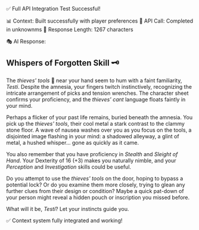 ✅ Full API Integration Test Successful!

📊 Context: Built successfully with player preferences
🚀 API Call: Completed in unknownms
📝 Response Length: 1267 characters

🎭 AI Response:
## Whispers of Forgotten Skill 🗝️

The *thieves' tools* 🤔 near your hand seem to hum with a faint familiarity, *Testi*. Despite the amnesia, your fingers twitch instinctively, recognizing the intricate arrangement of picks and tension wrenches. The character sheet confirms your proficiency, and the *thieves' cant* language floats faintly in your mind.

Perhaps a flicker of your past life remains, buried beneath the amnesia. You pick up the *thieves' tools*, their cool metal a stark contrast to the clammy stone floor. A wave of nausea washes over you as you focus on the tools, a disjointed image flashing in your mind: a shadowed alleyway, a glint of metal, a hushed whisper... gone as quickly as it came.

You also remember that you have proficiency in *Stealth* and *Sleight of Hand*. Your Dexterity of 16 (+3) makes you naturally nimble, and your *Perception* and *Investigation* skills could be useful.

Do you attempt to use the *thieves' tools* on the door, hoping to bypass a potential lock? Or do you examine them more closely, trying to glean any further clues from their design or condition? Maybe a quick pat-down of your person might reveal a hidden pouch or inscription you missed before.

What will it be, *Testi*? Let your instincts guide you.


✅ Context system fully integrated and working!